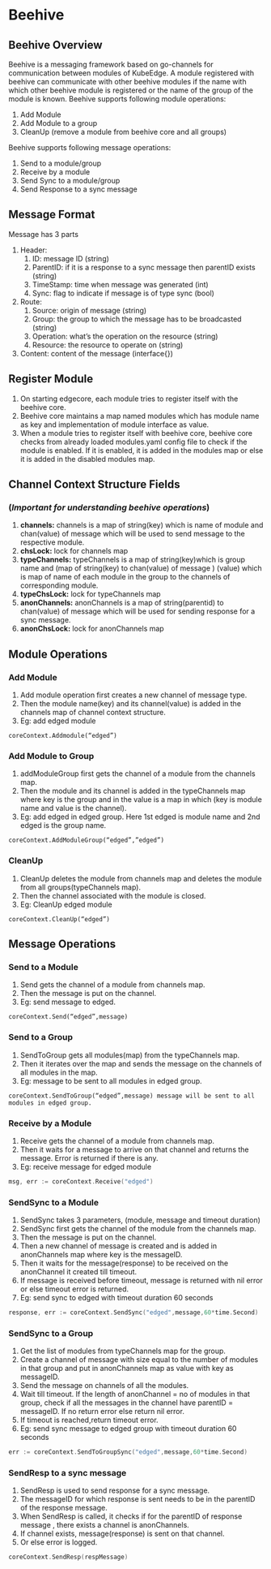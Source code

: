 # Beehive

## Beehive Overview

Beehive is a messaging framework based on go-channels for communication between modules of KubeEdge. A module registered with beehive can communicate with other beehive modules if the name with which other beehive module is registered or the name of the group of the module is known.
Beehive supports following module operations:

1. Add Module
2. Add Module to a group
3. CleanUp (remove a module from beehive core and all groups)

Beehive supports following message operations:

1. Send to a module/group
2. Receive by a module
3. Send Sync to a module/group
4. Send Response to a sync message

## Message Format

Message has 3 parts

  1. Header:
      1. ID: message ID (string)
      2. ParentID: if it is a response to a sync message then parentID exists (string)
      3. TimeStamp: time when message was generated (int)
      4. Sync: flag to indicate if message is of type sync (bool)
  2. Route:
      1. Source: origin of message (string)
      2. Group: the group to which the message has to be broadcasted (string)
      3. Operation: what’s the operation on the resource (string)
      4. Resource: the resource to operate on (string)
  3. Content: content of the message (interface{})

## Register Module

1. On starting edgecore,  each module tries to register itself with the beehive core.
2. Beehive core maintains a map named modules which has module name as key and implementation of module interface as value.
3. When a module tries to register itself with beehive core, beehive core checks from already loaded modules.yaml config file to check if the module is enabled. If it is enabled, it is added in the modules map or else it is added in the disabled modules map.

## Channel Context Structure Fields

### (_Important for understanding beehive operations_)

1. **channels:** channels is a map of string(key) which is name of module and chan(value) of message which will be used to send message to the respective module.
2. **chsLock:** lock for channels map
3. **typeChannels:** typeChannels is a map of string(key)which is group name and (map of string(key) to chan(value) of message ) (value) which is map of name of each module in the group to the channels of corresponding module.
4. **typeChsLock:** lock for typeChannels map
5. **anonChannels:** anonChannels is a map of string(parentid) to chan(value) of message which will be used for sending response for a sync message.
6. **anonChsLock:** lock for anonChannels map

## Module Operations

### Add Module

1. Add module operation first creates a new channel of message type.
2. Then the module name(key) and its channel(value) is added in the channels map of channel context structure.
3. Eg: add edged module

```
coreContext.Addmodule(“edged”)
```
### Add Module to Group

1. addModuleGroup first gets the channel of a module from the channels map.
2. Then the module and its channel is added in the typeChannels map where key is the group and in the value is a map in which (key is module name and value is the channel).
3. Eg: add edged in edged group. Here 1st edged is module name and 2nd edged is the group name.

```
coreContext.AddModuleGroup(“edged”,”edged”)
 ```
### CleanUp

1. CleanUp deletes the module from channels map and deletes the module from all groups(typeChannels map).
2. Then the channel associated with the module is closed.
3. Eg: CleanUp edged module

```
coreContext.CleanUp(“edged”)
```
## Message Operations

### Send to a Module

1. Send gets the channel of a module from channels map.
2. Then the message is put on the channel.
3. Eg: send message to edged.

```
coreContext.Send(“edged”,message)
```

### Send to a Group

1. SendToGroup gets all modules(map) from the typeChannels map.
2. Then it iterates over the map and sends the message on the channels of all modules in the map.
3. Eg: message to be sent to all modules in edged group.

```
coreContext.SendToGroup(“edged”,message) message will be sent to all modules in edged group.
```
### Receive by a Module

1. Receive gets the channel of a module from channels map.
2. Then it waits for a message to arrive on that channel and returns the message. Error is returned if there is any.
3. Eg: receive message for edged module

```go
msg, err := coreContext.Receive("edged")
```
### SendSync to a Module

1. SendSync takes 3 parameters, (module, message and timeout duration)
2. SendSync first gets the channel of the module from the channels map.
3. Then the message is put on the channel.
4. Then a new channel of message is created and is added in anonChannels map where key is the messageID.
5. Then it waits for the message(response) to be received on the anonChannel it created till timeout.
6. If message is received before timeout, message is returned with nil error or else timeout error is returned.
7. Eg: send sync to edged with timeout duration 60 seconds

```go
response, err := coreContext.SendSync("edged",message,60*time.Second)
```
### SendSync to a Group

1. Get the list of modules from typeChannels map for the group.
2. Create a channel of message with size equal to the number of modules in that group and put in anonChannels map as value with key as messageID.
3. Send the message on channels of all the modules.
4. Wait till timeout. If the length of anonChannel = no of modules in that group, check if all the messages in the channel have parentID = messageID. If no return error else return nil error.
5. If timeout is reached,return timeout error.
6. Eg: send sync message to edged group with timeout duration 60 seconds

```go
err := coreContext.SendToGroupSync("edged",message,60*time.Second)
```

### SendResp to a sync message

1. SendResp is used to send response for a sync message.
2. The messageID for which response is sent needs to be in the parentID of the response message.
3. When SendResp is called, it checks if for the parentID of response message , there exists a channel is anonChannels.
4. If channel exists, message(response) is sent on that channel.
5. Or else error is logged.
```go
coreContext.SendResp(respMessage)
```
